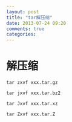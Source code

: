 ```yaml
---
layout: post
title: "tar解压缩"
date: 2013-07-24 09:20
comments: true
categories: 
---
```

# 解压缩 #
`tar zxvf xxx.tar.gz`
  
`tar jxvf xxx.tar.bz2`
  
`tar Jxvf xxx.tar.xz`
  
`tar Zxvf xxx.tar.Z`

